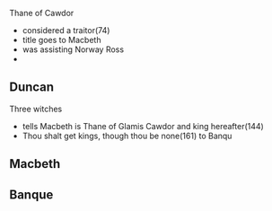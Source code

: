 
Thane of Cawdor
-	considered a traitor(74)
-	title goes to Macbeth
-	was assisting Norway
Ross
- 
Duncan
- 
Three witches
- tells Macbeth is Thane of Glamis Cawdor and king hereafter(144)
- Thou shalt get kings, though thou be none(161) to Banqu

Macbeth
- 
Banque
- 
<!--stackedit_data:
eyJoaXN0b3J5IjpbLTc0NzAwMTM3MSwtMjA4ODc0NjYxMl19
-->